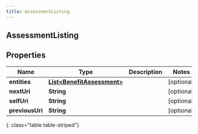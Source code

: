 ```yaml
---
title: AssessmentListing
---
```


## AssessmentListing

## Properties

| Name            | Type                                                                           | Description | Notes      |
| --------------- | ------------------------------------------------------------------------------ | ----------- | ---------- |
| **entities**    | <!----><!---->[**List&lt;BenefitAssessment&gt;**](BenefitAssessment.md)<!----> |             | [optional] |
| **nextUri**     | <!----><!---->**String**<!---->                                                |             | [optional] |
| **selfUri**     | <!----><!---->**String**<!---->                                                |             | [optional] |
| **previousUri** | <!----><!---->**String**<!---->                                                |             | [optional] |

{: class="table table-striped"}
